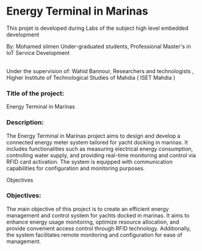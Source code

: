 # Energy Terminal in Marinas


This projet is developed during Labs of the subject high level embedded development

By:
Mohamed slimen
Under-graduated students, 
Professional Master's in IoT Service Development

<br>
Under the supervision of:
Wahid Bannour, 
Researchers and technologists ,
Higher Institute of Technological Studies of Mahdia ( ISET Mahdia )


<h3>Title of the project:</h3>
Energy Terminal in Marinas

<h3>Description:</h3>
The Energy Terminal in Marinas project aims to design and develop a connected energy meter system tailored for yacht docking in marinas. It includes functionalities such as measuring electrical energy consumption, controlling water supply, and providing real-time monitoring and control via RFID card activation. The system is equipped with communication capabilities for configuration and monitoring purposes.

Objectives
<h3>Objectives:</h3>
The main objective of this project is to create an efficient energy management and control system for yachts docked in marinas. It aims to enhance energy usage monitoring, optimize resource allocation, and provide convenient access control through RFID technology. Additionally, the system facilitates remote monitoring and configuration for ease of management.



